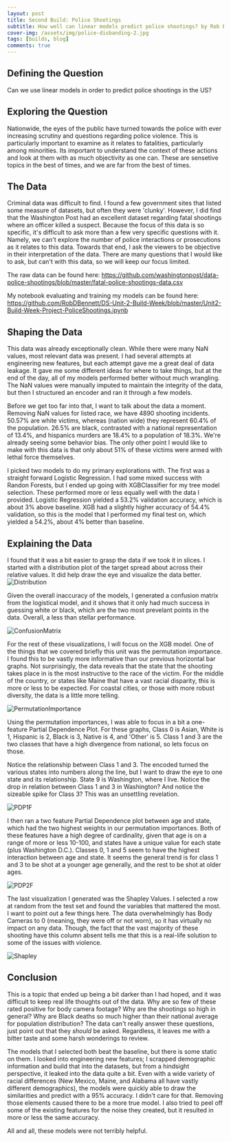 ```yaml
---
layout: post
title: Second Build: Police Shootings
subtitle: How well can linear models predict police shootings? by Rob Bennett
cover-img: /assets/img/police-disbanding-2.jpg
tags: [builds, blog]
comments: true
---
```


## Defining the Question
Can we use linear models in order to predict police shootings in the US? 
  

## Exploring the Question
Nationwide, the eyes of the public have turned towards the police with ever increasing scrutiny and questions regarding police violence. This is particularly important to examine as it relates to fatalities, particularly among minorities. Its important to understand the context of these actions and look at them with as much objectivity as one can. These are sensetive topics in the best of times, and we are far from the best of times.


## The Data
Criminal data was difficult to find. I found a few government sites that listed some measure of datasets, but often they were 'clunky'. However, I did find that the Washington Post had an excellent dataset regarding fatal shootings where an officer killed a suspect. Because the focus of this data is so specific, it's difficult to ask more than a few very specific questions with it. Namely, we can't explore the number of police interactions or prosecutions as it relates to this data. Towards that end, I ask the viewers to be objective in their interpretation of the data. There are many questions that I would like to ask, but can't with this data, so we will keep our focus limited.

The raw data can be found here: https://github.com/washingtonpost/data-police-shootings/blob/master/fatal-police-shootings-data.csv

My notebook evaluating and training my models can be found here: https://github.com/RobDBennett/DS-Unit-2-Build-Week/blob/master/Unit2-Build-Week-Project-PoliceShootings.ipynb

## Shaping the Data
This data was already exceptionally clean. While there were many NaN values, most relevant data was present. I had several attempts at engineering new features, but each attempt gave me a great deal of data leakage. It gave me some different ideas for where to take things, but at the end of the day, all of my models performed better without much wrangling. The NaN values were manually imputed to maintain the integrity of the data, but then I structured an encoder and ran it through a few models.

Before we get too far into that, I want to talk about the data a moment. Removing NaN values for listed race, we have 4890 shooting incidents. 50.57% are white victims, whereas (nation wide) they represent 60.4% of the population. 26.5% are black, contrasted with a national representation of 13.4%, and hispanics murders are 18.4% to a population of 18.3%. We're already seeing some behavior bias. The only other point I would like to make with this data is that only about 51% of these victims were armed with lethal force themselves. 

I picked two models to do my primary explorations with. The first was a straight forward Logistic Regression. I had some mixed success with Randon Forests, but I ended up going with XGBClassifier for my tree model selection. These performed more or less equally well with the data I provided. Logistic Regression yielded a 53.2% validation accuracy, which is about 3% above baseline. XGB had a slightly higher accuracy of 54.4% validation, so this is the model that I performed my final test on, which yielded a 54.2%, about 4% better than baseline.

## Explaining the Data
I found that it was a bit easier to grasp the data if we took it in slices. I started with a distribution plot of the target spread about across their relative values. It did help draw the eye and visualize the data better.
![Distribution](/assets/img/*)

Given the overall inaccuracy of the models, I generated a confusion matrix from the logistical model, and it shows that it only had much success in guessing white or black, which are the two most prevelant points in the data. Overall, a less than stellar performance.

![ConfusionMatrix](/assets/img/*)

For the rest of these visualizations, I will focus on the XGB model. One of the things that we covered briefly this unit was the permutation importance. I found this to be vastly more informative than our previous horizontal bar graphs. Not surprisingly, the data reveals that the state that the shooting takes place in is the most instructive to the race of the victim. For the middle of the country, or states like Maine that have a vast racial disparity, this is more or less to be expected. For coastal cities, or those with more robust diversity, the data is a little more telling. 

![PermutationImportance](/assets/img/*)

Using the permutation importances, I was able to focus in a bit a one-feature Partial Dependence Plot. For these graphs, Class 0 is Asian, White is 1, Hispanic is 2, Black is 3, Native is 4, and 'Other' is 5. Class 1 and 3 are the two classes that have a high divergence from national, so lets focus on those.

Notice the relationship between Class 1 and 3. The encoded turned the various states into numbers along the line, but I want to draw the eye to one state and its relationship. State 9 is Washington, where I live. Notice the drop in relation between Class 1 and 3 in Washington? And notice the sizeable spike for Class 3? This was an unsettling revelation. 

![PDP1F](/assets/img/*)

I then ran a two feature Partial Dependence plot between age and state, which had the two highest weights in our permutation importances. Both of these features have a high degree of cardinality, given that age is on a range of more or less 10-100, and states have a unique value for each state (plus Washington D.C.). Classes 0, 1 and 5 seem to have the highest interaction between age and state. It seems the general trend is for class 1 and 3 to be shot at a younger age generally, and the rest to be shot at older ages.

![PDP2F](/assets/img/*)

The last visualization I generated was the Shapley Values. I selected a row at random from the test set and found the variables that mattered the most. I want to point out a few things here. The data overwhelmingly has Body Cameras to 0 (meaning, they were off or not worn), so it has virtually no impact on any data. Though, the fact that the vast majority of these shooting have this column absent tells me that this is a real-life solution to some of the issues with violence. 

![Shapley](/assets/img/*)

## Conclusion
This is a topic that ended up being a bit darker than I had hoped, and it was difficult to keep real life thoughts out of the data. Why are so few of these rated positive for body camera footage? Why are the shootings so high in general? Why are Black deaths so much higher than their national average for population distribution? The data can't really answer these questions, just point out that they *should* be asked. Regardless, it leaves me with a bitter taste and some harsh wonderings to review. 

The models that I selected both beat the baseline, but there is some static on them. I looked into engineering new features; I scrapped demographic information and build that into the datasets, but from a hindsight perspective, it leaked into the data quite a bit. Even with a wide variety of racial differences (New Mexico, Maine, and Alabama all have vastly different demographics), the models were quickly able to draw the similarities and predict with a 95% accuracy. I didn't care for that. Removing those elements caused there to be a more true model. I also tried to peel off some of the existing features for the noise they created, but it resulted in more or less the same accuracy.

All and all, these models were not terribly helpful.
